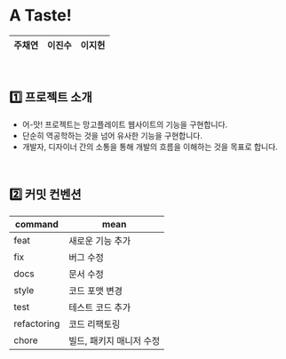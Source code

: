 # A Taste!

|주채연|이진수|이지헌|
|:------:|:---:|:------:|


<br>


## 1️⃣ 프로젝트 소개
- 어-맛! 프로젝트는 망고플레이트 웹사이트의 기능을 구현합니다.
- 단순히 역공학하는 것을 넘어 유사한 기능을 구현합니다.
- 개발자, 디자이너 간의 소통을 통해 개발의 흐름을 이해하는 것을 목표로 합니다.



<br>


## 2️⃣ 커밋 컨벤션
| command | mean |
| --- | --- |
| feat | 새로운 기능 추가 |
| fix | 버그 수정 |
| docs | 문서 수정 |
| style | 코드 포맷 변경 |
| test | 테스트 코드 추가 |
| refactoring | 코드 리팩토링 |
| chore | 빌드, 패키지 매니저 수정 |

<br>




